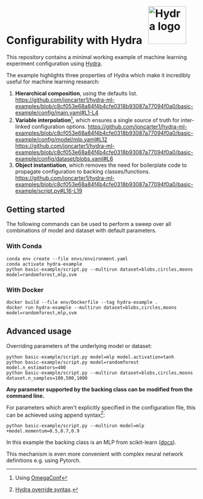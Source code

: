 # Configurability with Hydra <img src="https://hydra.cc/img/logo.svg" alt="Hydra logo" style="height: 100px; width:100px; padding: 0px 0px 0px 10px; margin:-10px 0px -15px 0px;"/>

This repository contains a minimal working example of machine learning experiment configuration using [Hydra](https://hydra.cc/).

The example highlights three properties of Hydra which make it incredibly useful for machine learning research:
1. **Hierarchical composition**, using the defaults list.
https://github.com/joncarter1/hydra-ml-examples/blob/c8cf053e68a84f4b4cfe0318b93087a77094f0a0/basic-example/config/main.yaml#L1-L4
2. **Variable interpolation**[^1], which ensures a single source of truth for inter-linked configuration options.
https://github.com/joncarter1/hydra-ml-examples/blob/c8cf053e68a84f4b4cfe0318b93087a77094f0a0/basic-example/config/model/mlp.yaml#L12
https://github.com/joncarter1/hydra-ml-examples/blob/c8cf053e68a84f4b4cfe0318b93087a77094f0a0/basic-example/config/dataset/blobs.yaml#L6
3. **Object instantiation**, which removes the need for boilerplate code to propagate configuration to backing classes/functions.
https://github.com/joncarter1/hydra-ml-examples/blob/c8cf053e68a84f4b4cfe0318b93087a77094f0a0/basic-example/script.py#L16-L19

## Getting started
The following commands can be used to perform a sweep over all combinations of model and dataset with default parameters.

### With Conda

```
conda env create --file envs/environment.yaml
conda activate hydra-example
python basic-example/script.py --multirun dataset=blobs,circles,moons model=randomforest,mlp,svm
```

### With Docker

```
docker build --file env/Dockerfile --tag hydra-example .
docker run hydra-example --multirun dataset=blobs,circles,moons model=randomforest,mlp,svm
```

## Advanced usage
Overriding parameters of the underlying model or dataset:
```
python basic-example/script.py model=mlp model.activation=tanh
python basic-example/script.py model=randomforest model.n_estimators=400
python basic-example/script.py --multirun dataset=blobs,circles,moons dataset.n_samples=100,500,1000
```
**Any parameter supported by the backing class can be modified from the command line.**

For parameters which aren't explicitly specified in the configuration file, this can be achieved using append syntax[^2]:
```
python basic-example/script.py --multirun model=mlp +model.momentum=0.5,0.7,0.9
```
In this example the backing class is an MLP from scikit-learn ([docs](https://scikit-learn.org/stable/modules/generated/sklearn.neural_network.MLPClassifier.html)). 

This mechanism is even more convenient with complex neural network definitions e.g. using Pytorch.


[^1]: Using [OmegaConf](https://omegaconf.readthedocs.io/en/2.3_branch/)
[^2]: [Hydra override syntax](https://hydra.cc/docs/advanced/override_grammar/basic/#modifying-the-config-object).
